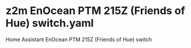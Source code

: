 # z2m EnOcean PTM 215Z (Friends of Hue) switch.yaml 
Home Assistant EnOcean PTM 215Z (Friends of Hue) switch

